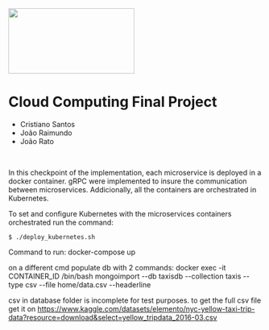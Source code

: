 <img src="https://ciencias.ulisboa.pt/sites/default/files/Ciencias_Logo_Azul-01.png" width="250" height="130">

# Cloud Computing Final Project
<!--  -->
 * Cristiano Santos
 * João Raimundo
 * João Rato
<!--  -->

<br>

In this checkpoint of the implementation, each microservice is deployed in a docker container. gRPC were implemented to insure the communication between microservices.
Addicionally, all the containers are orchestrated in Kubernetes. 

<!-- How to deploy: -->

To set and configure Kubernetes with the microservices containers orchestrated run the command:

```
$ ./deploy_kubernetes.sh
```




Command to run: 
docker-compose up

on a different cmd populate db with 2 commands:
docker exec -it CONTAINER_ID /bin/bash
mongoimport --db taxisdb --collection taxis --type csv --file home/data.csv --headerline

csv in database folder is incomplete for test purposes.
to get the full csv file get it on https://www.kaggle.com/datasets/elemento/nyc-yellow-taxi-trip-data?resource=download&select=yellow_tripdata_2016-03.csv
